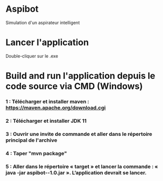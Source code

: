 # Aspibot
 Simulation d'un aspirateur intelligent
 
 # Lancer l'application
 
 Double-cliquer sur le .exe 
 
 # Build and run l'application depuis le code source via CMD (Windows)
 
 ### 1 : Télécharger et installer maven : https://maven.apache.org/download.cgi
 ### 2 : Télécharger et installer JDK 11
 ### 3 : Ouvrir une invite de commande et aller dans le répertoire principal de l'archive 
 ### 4 : Taper "mvn package"
 ### 5 : Aller dans le répertoire « target » et lancer la commande : « java -jar aspibot--1.0.jar ». L’application devrait se lancer.
